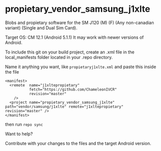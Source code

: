# propietary_vendor_samsung_j1xlte
Blobs and propietary software for the SM J120 (M) (F) (Any non-canadian variant) (Single and Dual Sim Card).

Target OS: CM 12.1 (Android 5.1.1)
It may work with newer versions of Android.

To include this git on your build project, create an .xml file in the local_manifests folder located in your .repo directory.

Name it anything you want, like `propietaryj1xlte.xml` and paste this inside the file
```
<manifest>
  <remote  name="j1xltepropietary"
           fetch="https://github.com/ChameleonIVCR"
           revision="master"
	/>
  <project name="propietary_vendor_samsung_j1xlte" path="vendor/samsung/j1xlte" remote="j1xltepropietary" revision="master" />
</manifest>
```
then run `repo sync`

Want to help?

Contribute with your changes to the files and the target Android version.
